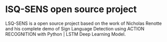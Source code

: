 # lSQ-SENS open source project
LSQ-SENS is a open source project based on the work of Nicholas Renotte and his complete demo of Sign Language Detection using ACTION RECOGNITION with Python | LSTM Deep Learning Model.

